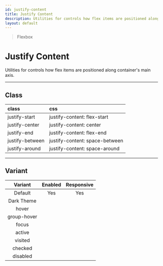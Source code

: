 ```yaml
---
id: justify-content
title: Justify Content
description: Utilities for controls how flex items are positioned along container's main axis.
layout: default
---
```


> Flexbox

# Justify Content

Utilities for controls how flex items are positioned along container's main axis.

---

## Class

| <span class="px-3 py-1 text-white (dark)text-charcoal-100 bg-charcoal-100 (dark)bg-gray-600 rounded-full">class</span> | <span class="px-3 py-1 text-white (dark)text-charcoal-100 bg-charcoal-100 (dark)bg-gray-600 rounded-full">css</span> |
|:--|:--|
| justify-start | justify-content: flex-start |
| justify-center | justify-content: center |
| justify-end | justify-content: flex-end |
| justify-between | justify-content: space-between |
| justify-around | justify-content: space-around |

---

## Variant

| <span class="font-semibold underline">Variant</span> | <span class="font-semibold underline">Enabled</span> | <span class="font-semibold underline">Responsive</span> |
|:-:|:-:|:-:|
| Default | Yes | Yes |
| Dark Theme | | |
| hover| | |
| group-hover | | |
| focus | | |
| active | | |
| visited
| checked | | |
| disabled | | |